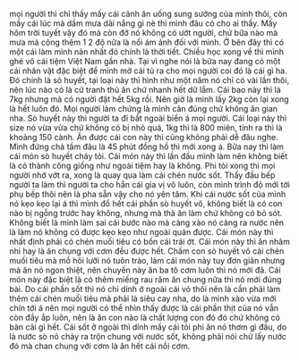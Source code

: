 mọi người thì chỉ thấy mấy cái cảnh ăn uống sung sướng của mình thôi, còn mấy cái lúc mà dầm mưa dãi nắng gì nè thì mình đâu có cho ai thấy. Mấy hôm trời tuyết vậy đó mà còn đỡ nó không có ướt người, chứ bữa nào mà mưa mà cộng thêm 1 2 độ nữa là nổi ám ảnh đối với mình. Ở bên đây thì có một cái làm mình nản nhất đó chính là thời tiết. Chiều học xong về thì mình ghé vô cái tiệm Việt Nam gần nhà. Tại vì nghe nói là bữa nay đang có một cái nhân vật đặc biệt để mình mở cái tủ ra cho mọi người coi đó là cái gì ha. Đó chính là sò huyết, tại loại này thì hình như một năm nó chỉ có vài lần thôi, nên lúc nào có là cứ tranh thủ ăn chứ nhanh hết dữ lắm. Cái bao này thì là 7kg nhưng mà có người đặt hết 5kg rồi. Nên giờ là mình lấy 2kg còn lại xong là hết luôn đó. Mọi người làm chứng là mình cân đúng chứ không ăn gian nha. Sò huyết này thì người ta đi bắt ngoài biển á mọi người. Cái loại này thì size nó vừa vừa chứ không có bị nhỏ quá, 1kg thì là 800 miên, tính ra thì là khoảng 150 cành. Ăn được cái con này thì cũng không phải dễ đâu nghe. Mình đứng chà tầm đâu là 45 phút đồng hồ thì mới xong á. Bữa nay thì làm cái món sò huyết cháy tỏi. Cái món này thì lần đầu mình làm nên không biết là có thành công giống như ngoài tiệm hay là không. Phi tỏi xong thì mọi người nhớ vớt ra, xong là quay qua làm cái chén nước sốt. Thấy đầu bếp người ta làm thì người ta cho hẳn cái gia vị vô luôn, còn mình trình độ mới tới phụ bếp thôi nên là pha sẵn vậy cho nó yên tâm. Khi cái nước sốt của mình nó kẹo kẹo lại á thì mình đổ hết cái phần sò huyết vô, không biết là có con nào bị ngỗng trước hay không, nhưng mà thà ăn làm chứ không có bỏ sót. Không biết là mình làm sai cái bước nào mà càng xào nó càng ra nước nên là làm nó không có được kẹo kẹo như ngoài quán được. Cái món này thì nhất định phải có chén muối tiêu có bốn cái trái ớt. Cái món này thì ăn nhâm nhi hay là ăn chung với cơm đều được hết. Chấm con sò huyết vô cái chén muối tiêu mà mồ hôi lưỡi nó tuôn trào, làm cái món này tuy đơn giản nhưng mà ăn nó ngon thiệt, nên chuyến này ăn ba tô cơm luôn thì nó mới đã. Cái món này đặc biệt là có thêm miếng rau răm ăn chung nữa thì nó mới đúng bài. Do cái phần sốt thì nó chỉ dính ở ngoài cái vỏ thôi nên là cần phải làm thêm cái chén muối tiêu mà phải là siêu cay nha, do là mình xào vừa mới chín tới á nên mọi người có thể nhìn thấy được là cái phần thịt của nó vẫn còn đầy ắp luôn, nên là ăn con nào là chất lượng con đó đó chứ không có bàn cãi gì hết. Cái sốt ở ngoài thì dính mấy cái tỏi phi ăn nó thơm gì đâu, do là nước sò nó chảy ra trộn chung với nước sốt, không phải nói chứ lấy nước đó mà chan chung với cơm là ăn hết cái nồi cơm.